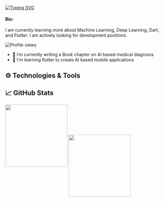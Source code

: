 [![Typing SVG](https://readme-typing-svg.herokuapp.com?color=15485F&center=true&vCenter=true&lines=Hi+there%2C+I'm+Yeasir+Arefin+Tusher)](https://git.io/typing-svg)
#### Bio:
I am currently learning more about Machine Learning, Deep Learning, Dart, and
Flutter. I am actively looking for development positions.

![Profile views](https://gpvc.arturio.dev/shishir2sr)

- 🌱 I’m currently writing a Book chapter on AI based medical diagnosis
- 👯 I'm learning flutter to create AI based mobile applications





## ⚙️ Technologies & Tools

## &#x1f4c8; GitHub Stats

<img height="200" src="https://github-readme-stats.vercel.app/api?username=shishir2sr&count_private=true" />

<img align="center" height="200" src="https://github-profile-trophy.vercel.app/?username=shishir2sr&count_private=true"/>
